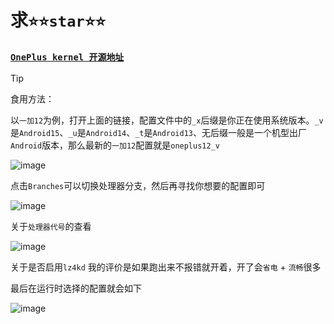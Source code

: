 # 求``⭐⭐star⭐⭐``

### [```OnePlus kernel 开源地址```](https://github.com/OnePlusOSS/kernel_manifest)

> [!TIP]
>
> 食用方法：
>
> 以``一加12``为例，打开上面的链接，配置文件中的``_x``后缀是你正在使用系统版本。``_v``是``Android15``、``_u``是``Android14``、``_t``是``Android13``、无后缀一般是一个机型出厂``Android``版本，那么最新的``一加12``配置就是``oneplus12_v``
>
> ![image](https://github.com/user-attachments/assets/737fcdb5-fce0-473d-8945-f1491db5727a)
>
> 点击``Branches``可以切换处理器分支，然后再寻找你想要的配置即可
>
> ![image](https://github.com/user-attachments/assets/58f31536-b88e-4613-9865-3e0574868928)
>
> 关于``处理器代号``的查看
>
> ![image](https://github.com/user-attachments/assets/fc217103-24ef-45fa-a7e1-f13cfd64f771)
>
> 关于是否启用``lz4kd`` 我的评价是如果跑出来不报错就开着，开了会``省电`` + ``流畅``很多
>
> 最后在运行时选择的配置就会如下
>
>![image](https://github.com/user-attachments/assets/acddcb85-cd80-4a6a-8b56-12abb7f7b83d)
